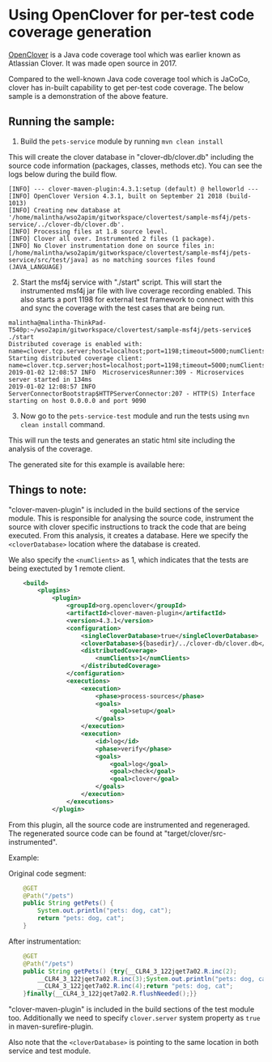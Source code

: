 # Using OpenClover for per-test code coverage generation

[OpenClover](http://openclover.org/) is a Java code coverage tool which was earlier known as Atlassian Clover. It was made open source in 2017. 

Compared to the well-known Java code coverage tool which is JaCoCo, clover has in-built capability to get per-test code coverage. The below sample is a demonstration of the above feature.

## Running the sample:

1. Build the `pets-service` module by running `mvn clean install`

This will create the clover database in "clover-db/clover.db" including the source code information (packages, classes, methods etc). You can see the logs below during the build flow.

```
[INFO] --- clover-maven-plugin:4.3.1:setup (default) @ helloworld ---
[INFO] OpenClover Version 4.3.1, built on September 21 2018 (build-1013)
[INFO] Creating new database at '/home/malintha/wso2apim/gitworkspace/clovertest/sample-msf4j/pets-service/../clover-db/clover.db'.
[INFO] Processing files at 1.8 source level.
[INFO] Clover all over. Instrumented 2 files (1 package).
[INFO] No Clover instrumentation done on source files in: [/home/malintha/wso2apim/gitworkspace/clovertest/sample-msf4j/pets-service/src/test/java] as no matching sources files found (JAVA_LANGUAGE)
```

2. Start the msf4j service with "./start" script. This will start the instrumented msf4j jar file with live coverage recording enabled. This also starts a port 1198 for external test framework to connect with this and sync the coverage with the test cases that are being run.

```
malintha@malintha-ThinkPad-T540p:~/wso2apim/gitworkspace/clovertest/sample-msf4j/pets-service$ ./start 
Distributed coverage is enabled with: name=clover.tcp.server;host=localhost;port=1198;timeout=5000;numClients=1;retryPeriod=1000
Starting distributed coverage client: name=clover.tcp.server;host=localhost;port=1198;timeout=5000;numClients=1;retryPeriod=1000
2019-01-02 12:08:57 INFO  MicroservicesRunner:309 - Microservices server started in 134ms
2019-01-02 12:08:57 INFO  ServerConnectorBootstrap$HTTPServerConnector:207 - HTTP(S) Interface starting on host 0.0.0.0 and port 9090
```

3. Now go to the `pets-service-test` module and run the tests using `mvn clean install` command.

This will run the tests and generates an static html site including the analysis of the coverage.

The generated site for this example is available here:

## Things to note:

"clover-maven-plugin" is included in the build sections of the service module. This is responsible for analysing the source code, instrument the source with clover specific instructions to track the code that are being executed. From this analysis, it creates a database. Here we specify the `<cloverDatabase>` location where the database is created. 

We also specify the `<numClients>` as 1, which indicates that the tests are being exectuted by 1 remote client.


``` xml
    <build>
        <plugins>
            <plugin>
                <groupId>org.openclover</groupId>
                <artifactId>clover-maven-plugin</artifactId>
                <version>4.3.1</version>
                <configuration>
                    <singleCloverDatabase>true</singleCloverDatabase>
                    <cloverDatabase>${basedir}/../clover-db/clover.db</cloverDatabase>
                    <distributedCoverage>
                        <numClients>1</numClients>
                    </distributedCoverage>
                </configuration>
                <executions>
                    <execution>
                        <phase>process-sources</phase>
                        <goals>
                            <goal>setup</goal>
                        </goals>
                    </execution>
                    <execution>
                        <id>log</id>
                        <phase>verify</phase>
                        <goals>
                            <goal>log</goal>
                            <goal>check</goal>
                            <goal>clover</goal>
                        </goals>
                    </execution>
                </executions>
            </plugin>
```

From this plugin, all the source code are instrumented and regeneraged. The regenerated source code can be found at "target/clover/src-instrumented". 

Example:

Original code segment:
``` java
    @GET
    @Path("/pets")
    public String getPets() {
        System.out.println("pets: dog, cat");
        return "pets: dog, cat";
    }
```

After instrumentation:
``` java
    @GET
    @Path("/pets")
    public String getPets() {try{__CLR4_3_122jqet7a02.R.inc(2);
        __CLR4_3_122jqet7a02.R.inc(3);System.out.println("pets: dog, cat");
        __CLR4_3_122jqet7a02.R.inc(4);return "pets: dog, cat";
    }finally{__CLR4_3_122jqet7a02.R.flushNeeded();}}

```


"clover-maven-plugin" is included in the build sections of the test module too. Additionally we need to specify `clover.server` system property as `true` in maven-surefire-plugin.

Also note that the `<cloverDatabase>` is pointing to the same location in both service and test module.



